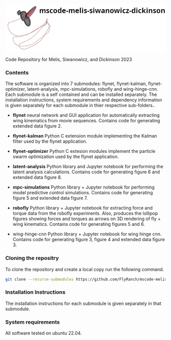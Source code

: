 ![header](.images/mscode_header.png)

Code Repository for Melis, Siwanowicz, and Dickinson 2023

### Contents

The software is organized into 7 submodules: flynet, flynet-kalman,
flynet-optimizer, latent-analysis, mpc-simulations, robofly and wing-hinge-cnn.
Each submodule is a self contained and can be installed separately. The
installation instructions, system requirements and dependency information is
given separately for each submodule in thier respective sub-folders..

* **flynet** neural network and GUI application for automatically extracting
  wing kinematics from movie sequences. Contains code for generating extended
  data figure 2.

* **flynet-kalman** Python C extension module implementing the Kalman filter
  used by the flynet application.

* **flynet-optimizer** Python C extesion modules implement the particle swarm
  optimization used by the flynet application. 

* **latent-analysis** Python library and Jupyter notebook for performing the
  latent analysis calculations. Contains code for generating  figure 6 and
  extended data figure 8.

* **mpc-simulations** Python library + Jupyter notebook for performing model
  predictive control simulations. Contains code for generating figure 5 and
  extended data figure 7.

* **robofly** Python library + Jupyter notebook for extracting force and torque
  data from the robofly experiments. Also, produces the lollipop figures
  showing forces and torques as arrows on 3D rendering of fly + wing
  kinematics. Contains code for generating figures 5 and 6.

* wing-hinge-cnn Python library + Jupyter notebook for wing hinge cnn. Contains
  code for generating figure 3, figure 4 and extended data figure 3.  

### Cloning the repositry

To clone the repository and create a local copy run the following command.

```bash
git clone --recurse-submodules https://github.com/FlyRanch/mscode-melis-siwanowicz-dickinson
```

### Installation Instructions

The installation instructions for each submodule is given separately in that
submodule. 

### System requirements

All software tested on ubuntu 22.04. 
